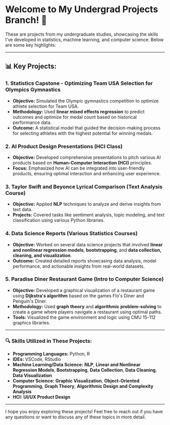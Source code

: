 # Welcome to My Undergrad Projects Branch! 🎉

These are projects from my undergraduate studies, showcasing the skills I've developed in statistics, machine learning, and computer science. Below are some key highlights:

---

## 📊 **Key Projects:**

### 1. **Statistics Capstone - Optimizing Team USA Selection for Olympics Gymnastics**  
- **Objective:** Simulated the Olympic gymnastics competition to optimize athlete selection for Team USA.  
- **Methodology:** Used **linear mixed effects regression** to predict outcomes and optimize for medal count based on historical performance data.  
- **Outcome:** A statistical model that guided the decision-making process for selecting athletes with the highest potential for winning medals.

### 2. **AI Product Design Presentations (HCI Class)**  
- **Objective:** Developed comprehensive presentations to pitch various AI products based on **Human-Computer Interaction (HCI)** principles.  
- **Focus:** Emphasized how AI can be integrated into user-friendly products, ensuring optimal interaction and enhancing user experience.

### 3. **Taylor Swift and Beyonce Lyrical Comparison (Text Analysis Course)**  
- **Objective:** Applied **NLP** techniques to analyze and derive insights from text data.  
- **Projects:** Covered tasks like sentiment analysis, topic modeling, and text classification using various Python libraries.

### 4. **Data Science Reports (Various Statistics Courses)**  
- **Objective:** Worked on several data science projects that involved **linear and nonlinear regression models**, **bootstrapping**, and **data collection, cleaning, and visualization**.  
- **Outcome:** Created detailed reports showcasing data analysis, model performance, and actionable insights from real-world datasets.

### 5. **Paradise Diner Restaurant Game (Intro to Computer Science)**  
- **Objective:** Developed a graphical visualization of a restaurant game using **Dijkstra's algorithm** based on the games Flo's Diner and Penguin's Diner.  
- **Methodology:** Used **graph theory** and **algorithmic problem-solving** to create a game where players navigate a restaurant using optimal paths.  
- **Tools:** Visualized the game environment and logic using CMU 15-112 graphics libraries.

---

### 🔍 **Skills Utilized in These Projects:**  
- **Programming Languages:** Python, R  
- **IDEs:** VSCode, RStudio  
- **Machine Learning/Data Science:** **NLP**, **Linear and Nonlinear Regression Models**, **Bootstrapping**, **Data Collection**, **Data Cleaning**, **Data Visualization**  
- **Computer Science:** **Graphic Visualization**, **Object-Oriented Programming**, **Graph Theory**, **Algorithmic Design and Complexity Analysis**  
- **HCI:** **UI/UX Product Design**

---

I hope you enjoy exploring these projects! Feel free to reach out if you have any questions or want to discuss any of these topics in more detail.  

